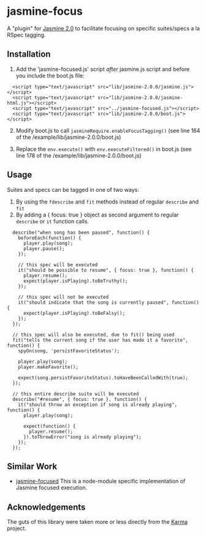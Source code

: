 jasmine-focus
=============

A "plugin" for [Jasmine 2.0](http://jasmine.github.io/2.0/introduction.html) to facilitate focusing on specific suites/specs a la
RSpec tagging.

## Installation

1. Add the 'jasmine-focused.js' script *after* jasmine.js script and before you
include the boot.js file:

```
  <script type="text/javascript" src="lib/jasmine-2.0.0/jasmine.js"></script>
  <script type="text/javascript" src="lib/jasmine-2.0.0/jasmine-html.js"></script>
  <script type="text/javascript" src="../jasmine-focused.js"></script>
  <script type="text/javascript" src="lib/jasmine-2.0.0/boot.js"></script>
```

2. Modify boot.js to call `jasmineRequire.enableFocusTagging()` (see line 164 of
   the /example/lib/jasmine-2.0.0/boot.js)

3. Replace the `env.execute()` with `env.executeFiltered()` in boot.js (see line
   178 of the /example/lib/jasmine-2.0.0/boot.js)

## Usage

Suites and specs can be tagged in one of two ways:

1. By using the `fdescribe` and `fit` methods instead of regular `describe` and
   `fit`
2. By adding a { focus: true } object as second argument to regular `describe`
   or `it` function calls.

```
  describe("when song has been paused", function() {
    beforeEach(function() {
      player.play(song);
      player.pause();
    });

    // this spec will be executed
    it("should be possible to resume", { focus: true }, function() {
      player.resume();
      expect(player.isPlaying).toBeTruthy();
    });

    // this spec will not be executed
    it("should indicate that the song is currently paused", function() {
      expect(player.isPlaying).toBeFalsy();
    });
  });

  // this spec will also be executed, due to fit() being used
  fit("tells the current song if the user has made it a favorite", function() {
    spyOn(song, 'persistFavoriteStatus');

    player.play(song);
    player.makeFavorite();

    expect(song.persistFavoriteStatus).toHaveBeenCalledWith(true);
  });

  // this entire describe suite will be executed
  describe("#resume", { focus: true }, function() {
    it("should throw an exception if song is already playing", function() {
      player.play(song);

      expect(function() {
        player.resume();
      }).toThrowError("song is already playing");
    });
  });
```

## Similar Work

* [jasmine-focused](https://github.com/atom/jasmine-focused)
  This is a node-module specific implementation of Jasmine focused execution.

## Acknowledgements

The guts of this library were taken more or less directly from the
[Karma](https://github.com/karma-runner/karma) project.

